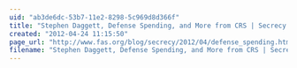 ```yaml
---
uid: "ab3de6dc-53b7-11e2-8298-5c969d8d366f"
title: "Stephen Daggett, Defense Spending, and More from CRS | Secrecy News"
created: "2012-04-24 11:15:50"
page_url: "http://www.fas.org/blog/secrecy/2012/04/defense_spending.html"
filename: "Stephen Daggett, Defense Spending, and More from CRS | Secrecy News.html"
---
```

